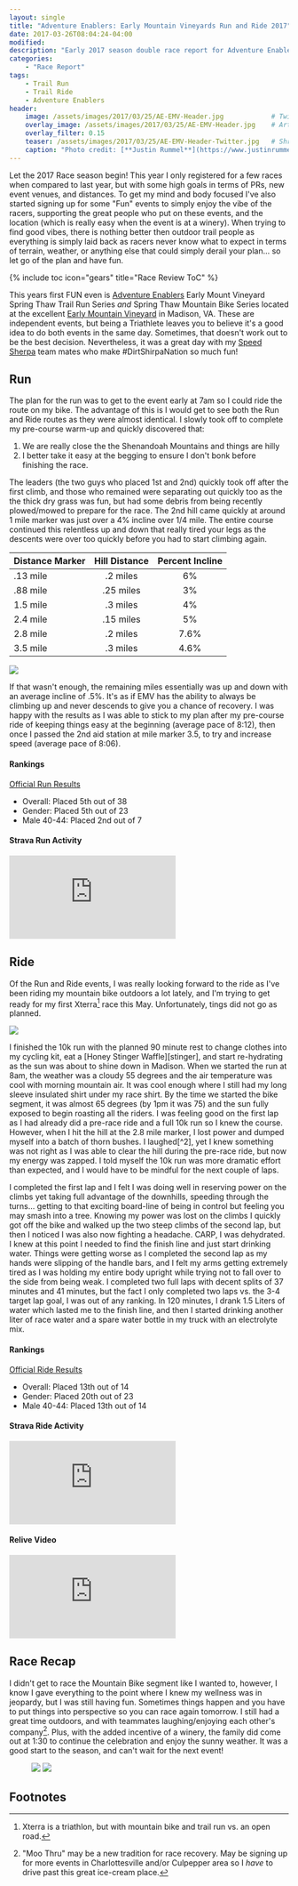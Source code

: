 ```yaml
---
layout: single
title: "Adventure Enablers: Early Mountain Vineyards Run and Ride 2017"
date: 2017-03-26T08:04:24-04:00
modified:
description: "Early 2017 season double race report for Adventure Enablers EMV Run and Ride events." 	# For Twitter, not the Title
categories:
    - "Race Report"
tags:
    - Trail Run
    - Trail Ride
    - Adventure Enablers
header:
    image: /assets/images/2017/03/25/AE-EMV-Header.jpg            # Twitter (use 'overlay_image')
    overlay_image: /assets/images/2017/03/25/AE-EMV-Header.jpg    # Article header at 2048x768
    overlay_filter: 0.15
    teaser: /assets/images/2017/03/25/AE-EMV-Header-Twitter.jpg   # Shrink image to 575x216
    caption: "Photo credit: [**Justin Rummel**](https://www.justinrummel.com)"
---
```

Let the 2017 Race season begin!  This year I only registered for a few races when compared to last year, but with some high goals in terms of PRs, new event venues, and distances.  To get my mind and body focused I've also started signing up for some "Fun" events to simply enjoy the vibe of the racers, supporting the great people who put on these events, and the location (which is really easy when the event is at a winery).  When trying to find good vibes, there is nothing better then outdoor trail people as everything is simply laid back as racers never know what to expect in terms of terrain, weather, or anything else that could simply derail your plan... so let go of the plan and have fun.

<!-- Table of Contents -->
{% include toc icon="gears" title="Race Review ToC" %}

This years first FUN even is [Adventure Enablers][ae] Early Mount Vineyard Spring Thaw Trail Run Series *and* Spring Thaw Mountain Bike Series located at the excellent [Early Mountain Vineyard][emv] in Madison, VA.  These are independent events, but being a Triathlete leaves you to believe it's a good idea to do both events in the same day.  Sometimes, that doesn't work out to be the best decision.  Nevertheless, it was a great day with my [Speed Sherpa][ssn] team mates who make #DirtShirpaNation so much fun!


Run
---
The plan for the run was to get to the event early at 7am so I could ride the route on my bike.  The advantage of this is I would get to see both the Run and Ride routes as they were almost identical.  I slowly took off to complete my pre-course warm-up and quickly discovered that:

1. We are really close the the Shenandoah Mountains and things are hilly
2. I better take it easy at the begging to ensure I don't bonk before finishing the race.

The leaders (the two guys who placed 1st and 2nd) quickly took off after the first climb, and those who remained were separating out quickly too as the the thick dry grass was fun, but had some debris from being recently plowed/mowed to prepare for the race.  The 2nd hill came quickly at around 1 mile marker was just over a 4% incline over 1/4 mile.  The entire course continued this relentless up and down that really tired your legs as the descents were over too quickly before you had to start climbing again.

| Distance Marker | Hill Distance | Percent Incline |
|:----------------|:-------------:|:---------------:|
| .13 mile | .2 miles | 6% |
| .88 mile | .25 miles | 3% |
| 1.5 mile | .3 miles | 4% |
| 2.4 mile | .15 miles | 5% |
| 2.8 mile | .2 miles | 7.6% |
| 3.5 mile | .3 miles | 4.6% |

<p class="align-left"><a href="{{ site.url }}/assets/images/2017/03/25/AE-EMV-LG-2.jpg"><img src="{{ site.url }}/assets/images/2017/03/25/AE-EMV-SM-2.jpg" /></a></p>If that wasn't enough, the remaining miles essentially was up and down with an average incline of .5%.  It's as if EMV has the ability to always be climbing up and never descends to give you a chance of recovery.  I was happy with the results as I was able to stick to my plan after my pre-course ride of keeping things easy at the beginning (average pace of 8:12), then once I passed the 2nd aid station at mile marker 3.5, to try and increase speed (average pace of 8:06).

#### Rankings

[Official Run Results][run_results]

- Overall: Placed 5th out of 38
- Gender: Placed 5th out of 23
- Male 40-44: Placed 2nd out of 7

<!-- Strava Frame -->
#### Strava Run Activity
<div class="embed-container embed-container-16x9">
    <iframe src='https://www.strava.com/activities/913974345/embed/0aafc21ae5dbc04baa6f0b7b093dacc192c3ab74' frameborder='0' scrolling='no' allowtransparency webkitAllowFullScreen mozallowfullscreen allowFullScreen></iframe>
</div>


Ride
---
Of the Run and Ride events, I was really looking forward to the ride as I've been riding my mountain bike outdoors a lot lately, and I'm trying to get ready for my first Xterra[^1] race this May.  Unfortunately, tings did not go as planned.

<p class="align-right"><a href="{{ site.url }}/assets/images/2017/03/25/AE-EMV-LG-1.jpg"><img src="{{ site.url }}/assets/images/2017/03/25/AE-EMV-SM-1.jpg" /></a></p>I finished the 10k run with the planned 90 minute rest to change clothes into my cycling kit, eat a [Honey Stinger Waffle][stinger], and start re-hydrating as the sun was about to shine down in Madison.  When we started the run at 8am, the weather was a cloudy 55 degrees and the air temperature was cool with morning mountain air.  It was cool enough where I still had my long sleeve insulated shirt under my race shirt.  By the time we started the bike segment, it was almost 65 degrees (by 1pm it was 75) and the sun fully exposed to begin roasting all the riders.  I was feeling good on the first lap as I had already did a pre-race ride and a full 10k run so I knew the course.  However, when I hit the hill at the 2.8 mile marker, I lost power and dumped myself into a batch of thorn bushes.  I laughed[^2], yet I knew something was not right as I was able to clear the hill during the pre-race ride, but now my energy was zapped.  I told myself the 10k run was more dramatic effort than expected, and I would have to be mindful for the next couple of laps.

I completed the first lap and I felt I was doing well in reserving power on the climbs yet taking full advantage of the downhills, speeding through the turns... getting to that exciting board-line of being in control but feeling you may smash into a tree.  Knowing my power was lost on the climbs I quickly got off the bike and walked up the two steep climbs of the second lap, but then I noticed I was also now fighting a headache.  CARP, I was dehydrated.  I knew at this point I needed to find the finish line and just start drinking water.  Things were getting worse as I completed the second lap as my hands were slipping of the handle bars, and I felt my arms getting extremely tired as I was holding my entire body upright while trying not to fall over to the side from being weak.  I completed two full laps with decent splits of 37 minutes and 41 minutes, but the fact I only completed two laps vs. the 3-4 target lap goal, I was out of any ranking.  In 120 minutes, I drank 1.5 Liters of water which lasted me to the finish line, and then I started drinking another liter of race water and a spare water bottle in my truck with an electrolyte mix.

#### Rankings

[Official Ride Results][ride_results]

- Overall: Placed 13th out of 14
- Gender: Placed 20th out of 23
- Male 40-44: Placed 13th out of 14

<!-- Strava Frame -->
#### Strava Ride Activity
<div class="embed-container embed-container-16x9">
    <iframe src='https://www.strava.com/activities/913975066/embed/65c0a4d4577068557a18b6fed6a422154de6e8b8' frameborder='0' scrolling='no' allowtransparency webkitAllowFullScreen mozallowfullscreen allowFullScreen></iframe>
</div>

<!-- Relive Frame -->
#### Relive Video
<div class="embed-container embed-container-16x9">
    <iframe src='https://www.relive.cc/view/913975066/embed?x-ref=sc' frameborder='0' scrolling='no' allowtransparency webkitAllowFullScreen mozallowfullscreen allowFullScreen></iframe>
</div>


Race Recap
---
I didn't get to race the Mountain Bike segment like I wanted to, however, I know I gave everything to the point where I knew my wellness was in jeopardy, but I was still having fun.  Sometimes things happen and you have to put things into perspective so you can race again tomorrow.  I still had a great time outdoors, and with teammates laughing/enjoying each other's company[^3].  Plus, with the added incentive of a winery, the family did come out at 1:30 to continue the celebration and enjoy the sunny weather.  It was a good start to the season, and can't wait for the next event!

<figure class="half">
<a href="{{ site.url }}/assets/images/2017/03/25/AE-EMV-LG-3.jpg"><img src="{{ site.url }}/assets/images/2017/03/25/AE-EMV-SM-3.jpg" /></a>
<a href="{{ site.url }}/assets/images/2017/03/25/AE-EMV-LG-4.jpg"><img src="{{ site.url }}/assets/images/2017/03/25/AE-EMV-SM-4.jpg" /></a>
</figure>


<!--
#### Updated 2016-09-02 (Race Photos)

<figure class="fourth">
<a href="{{ site.url }}/assets/images/2017/03/25/AE-EMV-PRO-LG-1.jpg"><img src="{{ site.url }}/assets/images/2017/03/25/AE-EMV-PRO-SM-1.jpg" /></a>
<a href="{{ site.url }}/assets/images/2017/03/25/AE-EMV-PRO-LG-2.jpg"><img src="{{ site.url }}/assets/images/2017/03/25/AE-EMV-PRO-SM-2.jpg" /></a>
<a href="{{ site.url }}/assets/images/2017/03/25/AE-EMV-PRO-LG-3.jpg"><img src="{{ site.url }}/assets/images/2017/03/25/AE-EMV-PRO-SM-3.jpg" /></a>
<a href="{{ site.url }}/assets/images/2017/03/25/AE-EMV-PRO-LG-4.jpg"><img src="{{ site.url }}/assets/images/2017/03/25/AE-EMV-PRO-SM-4.jpg" /></a>
</figure>
-->


Footnotes
---

[^1]: Xterra is a triathlon, but with mountain bike and trail run vs. an open road.
[^2]: I always laugh now when I fall... as I haven't known a MTB ride without falling yet!
[^3]: "Moo Thru" may be a new tradition for race recovery.  May be signing up for more events in Charlottesville and/or Culpepper area so I *have* to drive past this great ice-cream place.

[ae]: http://www.adventureenablers.com
[ssn]: http://www.speedsherpa.com
[emv]: http://earlymountain.com
[stinger]: http://www.honeystinger.com/organic-stinger-waffles/organic-honey-waffle.html
[ride_results]: https://runsignup.com/Race/Results/41633/IndividualResult/kfzg?#U8364916
[run_results]: https://runsignup.com/Race/Results/41633/IndividualResult/kfzb?#U8364916
